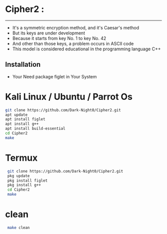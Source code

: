 # Cipher2 :
------------

* It's a symmetric encryption method, and it's Caesar's method
* But its keys are under development
* Because it starts from key No. 1 to key No. 42
* And other than those keys, a problem occurs in ASCII code 
* This model is considered educational in the programming language C++

## Installation
* Your Need package figlet in Your System

# Kali Linux / Ubuntu / Parrot Os
 ```bash
 git clone https://github.com/Dark-Night0/Cipher2.git
 apt update
 apt install figlet
 apt install g++
 apt install build-essential
 cd Cipher2
 make
 ```

# Termux
```bash
 git clone https://github.com/Dark-Night0/Cipher2.git
 pkg update 
 pkg install figlet
 pkg install g++
 cd Cipher2
 make
```
# clean
```bash
 make clean
```
